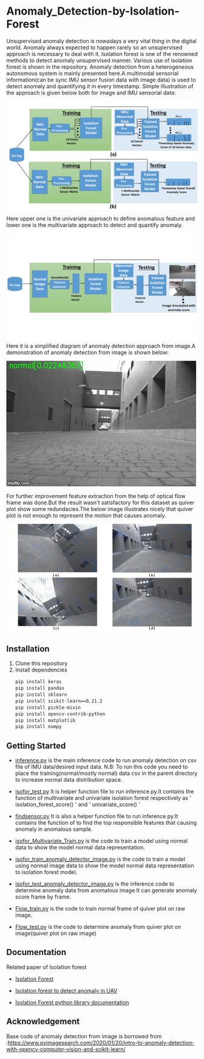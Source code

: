 # Anomaly_Detection-by-Isolation-Forest
Unsupervised anomaly detection is nowadays a very vital thing in the digital world. Anomaly always expected to happen rarely so an unsupervised approach is necessary to deal with it. Isolation forest is one of the renowned methods to detect anomaly unsupervised manner. Various use of isolation forest is shown in the repository. Anomaly detection from a heterogeneous autonomous system is mainly presented here.A multimodal sensorial information(can be sync IMU sensor fusion data with image data) is used to detect anomaly and quantifying it in every timestamp.
Simple illustration of the approach is given below both for image and IMU sensorial data:

![Pipeline for the IMU data](Illustration/approachimu.jpg)

Here upper one is the univariate approach to define anomalous feature and lower one is the multivariate approach to detect and quantify anomaly. 

![Pipeline for the image data](Illustration/approachImage.jpg)
Here it is a simplified diagram of anomaly detection approach from image.A demonstration of anomaly detection from image is shown below:


![](Illustration/3wvqgp.gif)



For further improvement feature extraction from the help of optical flow frame was done.But the result wasn't satisfactory for this dataset as quiver plot show some redundacies.The below image illustrates nicely that quiver plot is not enough to represent the motion that causes anomaly.

![Quiver plot of anomalous frame](Illustration/Opticalflow.jpg)

## Installation
1. Clone this repository
2. Install dependencies
   ```bash
   pip install keras
   pip install pandas
   pip install sklearn
   pip install scikit-learn==0.21.2
   pip install pickle-mixin
   pip install opencv-contrib-python
   pip install matplotlib
   pip install numpy
   ```

## Getting Started 
* [inference.py](inference.py) is the main inference code to run anomaly detection on csv file of IMU data/desired input data.
N.B: To run this code you need to place the training(normal/mostly normal) data csv in the parent directory to increase normal data distribution space.

* [isofor_test.py](isofor_test.py) It is helper function file to run inference.py.It contains the function of multivariate and univariate isolation forest respectively as ' isolation_forest_score() ' and ' univariate_score() '

* [findsensor.py](findsensor.py) It is also a helper function file to run inference.py.It contains the function of to find the top responsible features that causing anomaly in anomalous sample.

* [isofor_Multivariate_Train.py](isofor_Multivariate_Train.py) is the code to train a model using normal data to show the model normal data representation.

* [isofor_train_anomaly_detector_image.py](isofor_train_anomaly_detector_image.py) is the code to train a model using normal image data to show the model normal data representation to isolation forest model.

* [isofor_test_anomaly_detector_image.py](isofor_test_anomaly_detector_image.py) is the inference code to determine anomaly data from anomalous image.It can generate anomaly score frame by frame.

* [Flow_train.py](Flow_train.py) is the code to train normal frame of quiver plot on raw image. 

* [Flow_test.py](Flow_test.py) is the code to determine anomaly from quiver plot on image(quiver plot on raw image) 

## Documentation
Related paper of Isolation forest 
* [Isolation Forest](https://cs.nju.edu.cn/zhouzh/zhouzh.files/publication/icdm08b.pdf?q=isolation-forest)
* [Isolation forest to detect anomaly in UAV](https://www.researchgate.net/publication/334685626_Unsupervised_anomaly_detection_in_unmanned_aerial_vehicles)


* [Isolation Forest python library documentation](https://scikit-learn.org/stable/modules/generated/sklearn.ensemble.IsolationForest.html)


## Acknowledgement
Base code of anomaly detection from image is borrowed from :https://www.pyimagesearch.com/2020/01/20/intro-to-anomaly-detection-with-opencv-computer-vision-and-scikit-learn/
